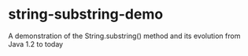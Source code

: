 # string-substring-demo
A demonstration of the String.substring() method and its evolution from Java 1.2 to today
